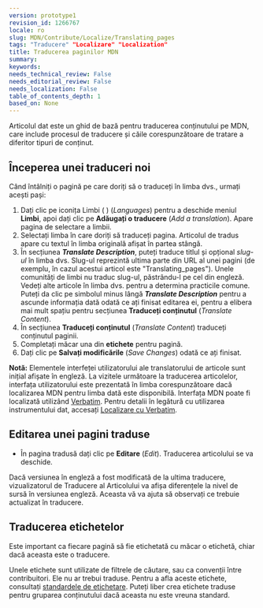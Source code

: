 ```yaml
---
version: prototype1
revision_id: 1266767
locale: ro
slug: MDN/Contribute/Localize/Translating_pages
tags: "Traducere" "Localizare" "Localization"
title: Traducerea paginilor MDN
summary: 
keywords: 
needs_technical_review: False
needs_editorial_review: False
needs_localization: False
table_of_contents_depth: 1
based_on: None
---
```

<p>Articolul dat este un ghid de bază pentru traducerea conținutului pe MDN, care include procesul de traducere și căile corespunzătoare de tratare a diferitor tipuri de conținut.</p>

<h2 id="Începerea_unei_traduceri_noi">Începerea unei traduceri noi</h2>

<p>Când întâlniți o pagină pe care doriți să o traduceți în limba dvs., urmați acești pași:</p>

<ol>
 <li>Dați clic pe iconița Limbi ( ) (<em>Languages</em>) pentru a deschide meniul <strong>Limbi</strong>, apoi dați clic pe <strong>Adăugați o traducere</strong> (<em>Add a translation</em>). Apare pagina de selectare a limbii.</li>
 <li>Selectați limba în care doriți să traduceți pagina. Articolul de tradus apare cu textul în limba originală afișat în partea stângă.</li>
 <li>În secțiunea <em><strong>Translate Description</strong></em>, puteți traduce titlul și opțional <em>slug-ul</em> în limba dvs. Slug-ul reprezintă ultima parte din URL al unei pagini (de exemplu, în cazul acestui articol este "Translating_pages"). Unele comunități de limbi nu traduc slug-ul, păstrându-l pe cel din engleză. Vedeți alte articole în limba dvs. pentru a determina practicile comune. Puteți da clic pe simbolul minus lângă <em><strong>Translate Description</strong></em> pentru a ascunde informația dată odată ce ați finisat editarea ei, pentru a elibera mai mult spațiu pentru secțiunea <strong>Traduceți conținutul</strong> (<em>Translate Content</em>).</li>
 <li>În secțiunea <strong>Traduceți conținutul</strong> (<em>Translate Content</em>) traduceți conținutul paginii.</li>
 <li>Completați măcar una din <strong>etichete</strong> pentru pagină.</li>
 <li>Dați clic pe <strong>Salvați modificările</strong> (<em>Save Changes</em>) odată ce ați finisat.</li>
</ol>

<div class="note"><strong>Notă:</strong> Elementele interfeței utilizatorului ale translatorului de articole sunt inițial afișate în engleză. La vizitele următoare la traducerea articolelor, interfața utilizatorului este prezentată în limba corespunzătoare dacă localizarea MDN pentru limba dată este disponibilă. Interfața MDN poate fi localizată utilizând <a href="https://localize.mozilla.org/projects/mdn/" title="https://localize.mozilla.org/projects/mdn/">Verbatim</a>. Pentru detalii în legătură cu utilizarea instrumentului dat, accesați <a href="/ro/docs/Mozilla/Localization/Localizing_with_Verbatim" title="/ro/docs/Mozilla/Localization/Localizing_with_Verbatim">Localizare cu Verbatim</a>.</div>

<h2 id="Editarea_unei_pagini_traduse">Editarea unei pagini traduse</h2>

<ul>
 <li>În pagina tradusă dați clic pe <strong>Editare</strong> (<em>Edit</em>). Traducerea articolului se va deschide.</li>
</ul>

<p>Dacă versiunea în engleză a fost modificată de la ultima traducere, vizualizatorul de Traducere al Articolului va afișa diferențele la nivel de sursă în versiunea engleză. Aceasta vă va ajuta să observați ce trebuie actualizat în traducere.</p>

<h2 id="Traducerea_etichetelor">Traducerea etichetelor</h2>

<p>Este important ca fiecare pagină să fie etichetată cu măcar o etichetă, chiar dacă aceasta este o traducere.</p>

<p>Unele etichete sunt utilizate de filtrele de căutare, sau ca convenții între contribuitori. Ele nu ar trebui traduse. Pentru a afla aceste etichete, consultați <a href="/ro/docs/Project:MDN/Contributing/Tagging_standards">standardele de etichetare</a>. Puteți liber crea etichete traduse pentru gruparea conținutului dacă aceasta nu este vreuna standard.</p>

